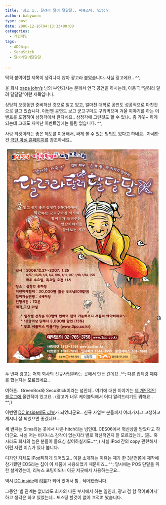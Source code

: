 ```yaml
---
title: '광고 1.. 달려라 달려 달달달.. 씨큐스틱, hitch'
author: babyworm
type: post
date: 2006-12-16T04:13:33+00:00
categories:
  - 개인적인
tags:
  - ADChips
  - SecuStick
  - 달려라달려달달달

---
```

딱히 붙여야할 제목이 생각나지 않아 광고라 붙였습니다. 사실 광고에요.. ^^;

울 회사 <A href="http://masil.biz/gyongsu/" target=_blank>papa john&#8217;s</A> 님의 부인되시는 분께서 연극 공연을 하시는데, 아동극 &#8220;달려라 달려 달달달&#8221;이란 제목입니다.

상당히 오랫동안 준비하신 것으로 알고 있고, 얼마전 대학로 공연도 성공적으로 마친것으로 알고 있습니다.
이번엔 공연도 보고 군고구마도 구워먹으며 겨울 이야기를 하는 이벤트를 포함하여 삼청각에서 한다네요..
삼청각에 그런것도 할 수 있냐.. 좀 갸웃~ 하게 되는데 그래도 재미난 이벤트임에는 틀림 없습니다. ^^;

사랑 티켓이라는 좋은 제도를 이용해서, 싸게 볼 수 있는 방법도 있다고 하네요.. 자세한건 <A href="http://masil.biz/" target=_blank>극단 마실 홈페이지</A>를 참조하세요..

![달려라 달려 달달달의 삼청동 공연 포스터](featured_poster.jpg)

두 번째 광고는 저희 회사의 신규사업부라는 곳에서 만든 건데요..^^;
다른 업체랑 제휴를 했는지는 모르겠네요..

여하튼.. GreenBox와 SecuStick이라는 넘인데.. 여기에 대한 이야기는 <A href="http://babyworm.tistory.com/16" target=_blank>제 개인적인 블로그에 </A>올린적이 있고요.. (광고가 너무 케이블틱해서 어디 알려드리기도 뭐해요.. ^^;)

이번엔 <A href="http://dcinside.com/webdc/goods/review.php?pid=7101&cc1=60&cc2=0&cc3=0" target=_blank>DC inside에도 리뷰</A>가 되었더군요..
신규 사업부 분들께서 여러가지고 고생하고 계시니 잘 되었으면 좋겠네요..

세 번째는 Sima라는 곳에서 나온 hitch라는 넘인데..CES06에서 혁신상을 받았다고 하더군요.
사실 저는 비지니스 감각이 없는지라 별로 혁신적인지 잘 모르겠는데.. (흠.. 혹시라도 회사의 높은 분들이 들으심 싫어하실지도..^^;) 사실 iPod 간의 copy 관련해서 이런 저런 이슈가 있나 봅니다.

디자인 자체도 iPod틱하게 되어있고..
이걸 소개하는 이유는 제가 한 3년전쯤에 제작에 참가했던 EOS라는 칩이 이 제품에 사용되었기 때문이죠&#8230;^^;
당시에는 POS 단말을 위한 설계였는데, 리눅스 포팅이되니 이곳 저곳에서 사용하는군요..

역시 <A href="http://dcinside.com/webdc/goods/review.php?pid=7084&cc1=60&cc2=0&cc3=0" target=_blank>DC inside</A>에 <A href="http://dcinside.com/webdc/goods/review.php?pid=7084&cc1=60&cc2=0&cc3=0" target=_blank>리뷰</A>가 되어 있어서 함.. 적어봤습니다.

그동안 &#8216;별 관계는 없더라도 회사의 다른 부서에서 하는 일인데, 광고 겸 함 적어봐야지&#8217; 하고 생각은 하고 있었는데.. 포스팅 할것이 없어 끄적여 봤습니다.
